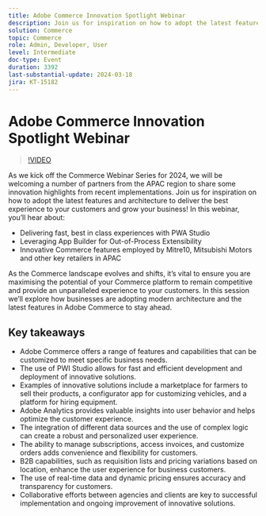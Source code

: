 ```yaml
---
title: Adobe Commerce Innovation Spotlight Webinar
description: Join us for inspiration on how to adopt the latest features and architecture to deliver the best experience to your customers and grow your business!In this webinar.
solution: Commerce
topic: Commerce
role: Admin, Developer, User
level: Intermediate
doc-type: Event
duration: 3392
last-substantial-update: 2024-03-18
jira: KT-15182
---
```


# Adobe Commerce Innovation Spotlight Webinar

>[!VIDEO](https://video.tv.adobe.com/v/3427965/?learn=on)

As we kick off the Commerce Webinar Series for 2024, we will be welcoming a number of partners from the APAC region to share some innovation highlights from recent implementations. Join us for inspiration on how to adopt the latest features and architecture to deliver the best experience to your customers and grow your business!
In this webinar, you’ll hear about:
 
* Delivering fast, best in class experiences with PWA Studio
* Leveraging App Builder for Out-of-Process Extensibility
* Innovative Commerce features employed by Mitre10, Mitsubishi Motors and other key retailers in APAC
 
As the Commerce landscape evolves and shifts, it’s vital to ensure you are maximising the potential of your Commerce platform to remain competitive and provide an unparalleled experience to your customers. In this session we’ll explore how businesses are adopting modern architecture and the latest features in Adobe Commerce to stay ahead.

## Key takeaways

* Adobe Commerce offers a range of features and capabilities that can be customized to meet specific business needs.
* The use of PWI Studio allows for fast and efficient development and deployment of innovative solutions.
* Examples of innovative solutions include a marketplace for farmers to sell their products, a configurator app for customizing vehicles, and a platform for hiring equipment.
* Adobe Analytics provides valuable insights into user behavior and helps optimize the customer experience.
* The integration of different data sources and the use of complex logic can create a robust and personalized user experience.
* The ability to manage subscriptions, access invoices, and customize orders adds convenience and flexibility for customers.
* B2B capabilities, such as requisition lists and pricing variations based on location, enhance the user experience for business customers.
* The use of real-time data and dynamic pricing ensures accuracy and transparency for customers.
* Collaborative efforts between agencies and clients are key to successful implementation and ongoing improvement of innovative solutions.